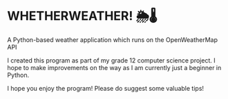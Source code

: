 # WHETHERWEATHER! 🌦️🌡️
A Python-based weather application which runs on the OpenWeatherMap API

I created this program as part of my grade 12 computer science project. I hope to make improvements on the way as I am currently just a beginner in Python.

I hope you enjoy the program! Please do suggest some valuable tips!
